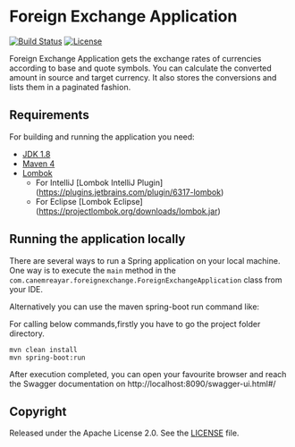 
# Foreign Exchange Application
[![Build Status](https://travis-ci.org/justayar/ForeignExchange.svg?branch=master)](https://travis-ci.org/github/justayar/ForeignExchange)
[![License](http://img.shields.io/:license-apache-blue.svg)](http://www.apache.org/licenses/LICENSE-2.0.html)

Foreign Exchange Application gets the exchange rates of currencies according to base and quote symbols. You can calculate the converted amount in source and target
currency. It also stores the conversions and lists them in a paginated fashion.

## Requirements

For building and running the application you need:

- [JDK 1.8](https://www.oracle.com/java/technologies/javase/javase-jdk8-downloads.html)
- [Maven 4](https://maven.apache.org)
- [Lombok](https://projectlombok.org/)
    * For IntelliJ [Lombok IntelliJ Plugin] (https://plugins.jetbrains.com/plugin/6317-lombok)
    * For Eclipse [Lombok Eclipse] (https://projectlombok.org/downloads/lombok.jar)

## Running the application locally

There are several ways to run a Spring application on your local machine. One way is to execute the `main` method in the `com.canemreayar.foreignexchange.ForeignExchangeApplication` class from your IDE.

Alternatively you can use the maven spring-boot run command like:

For calling below commands,firstly you have to go the project folder directory.

```shell
mvn clean install
mvn spring-boot:run
```

After execution completed, you can open your favourite browser and reach the Swagger documentation on http://localhost:8090/swagger-ui.html#/


## Copyright

Released under the Apache License 2.0. See the [LICENSE](https://github.com/codecentric/springboot-sample-app/blob/master/LICENSE) file.
